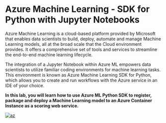 # Azure Machine Learning - SDK for Python with Jupyter Notebooks

Azure Machine Learning is a cloud-based platform provided by Microsoft that enables data scientists to build, deploy, automate and manage Machine Learning models, all at the broad scale that the Cloud environment provides. It offers a comprehensive set of tools and services to streamline the end-to-end machine learning lifecycle.


The integration of a Jupyter Notebook within Azure ML empowers data scientists to utilize familiar coding environments for machine learning tasks. This environment is known as Azure Machine Learning SDK for Python, which allows you to create and run workflows with the Azure service in an IDE of your choice.

**In this lab, you will learn how to use Azure ML Python SDK to register, package and deploy a Machine Learning model to an Azure Container Instance as a scoring web service.**


<a href="https://ibb.co/xgBb3d8"><img src="https://i.ibb.co/s1N4tzJ/az.png" alt="az" border="0" /></a>







